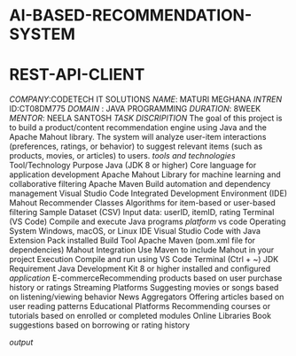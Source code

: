 # AI-BASED-RECOMMENDATION-SYSTEM
# REST-API-CLIENT
*COMPANY*:CODETECH IT SOLUTIONS
*NAME*: MATURI MEGHANA
*INTREN* ID:CT08DM775
*DOMAIN* : JAVA PROGRAMMING
*DURATION*: 8WEEK
*MENTOR*: NEELA SANTOSH
*TASK DISCRIPITION*
The goal of this project is to build a product/content recommendation engine using Java and the Apache Mahout library. The system will analyze user-item interactions (preferences, ratings, or behavior) to suggest relevant items (such as products, movies, or articles) to users.
*tools and technologies*
Tool/Technology     	Purpose
Java (JDK 8 or higher)	Core language for application development
Apache Mahout	Library for machine learning and collaborative filtering
Apache Maven	Build automation and dependency management
Visual Studio Code	Integrated Development Environment (IDE)
Mahout Recommender Classes	Algorithms for item-based or user-based filtering
Sample Dataset (CSV)	Input data: userID, itemID, rating
Terminal (VS Code)	Compile and execute Java programs
*platform*
vs code 
Operating System	Windows, macOS, or Linux
IDE	Visual Studio Code with Java Extension Pack installed
Build Tool	Apache Maven (pom.xml file for dependencies)
Mahout Integration	Use Maven to include Mahout in your project
Execution	Compile and run using VS Code Terminal (Ctrl + ~)
JDK Requirement	Java Development Kit 8 or higher installed and configured
*application*
E-commerceRecommending products based on user purchase history or ratings
Streaming Platforms	Suggesting movies or songs based on listening/viewing behavior
News Aggregators	Offering articles based on user reading patterns
Educational Platforms	Recommending courses or tutorials based on enrolled or completed modules
Online Libraries	Book suggestions based on borrowing or rating history

*output*
